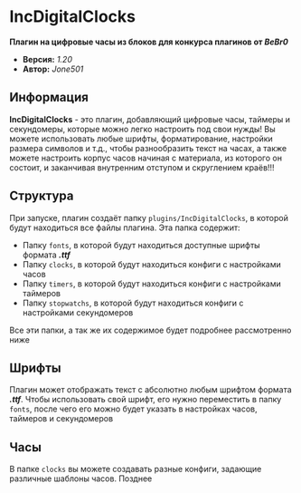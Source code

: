 # IncDigitalClocks
**Плагин на цифровые часы из блоков для конкурса плагинов от _BeBr0_**
- **Версия:** _1.20_
- **Автор:** _Jone501_

## Информация
**IncDigitalClocks** - это плагин, добавляющий цифровые часы, таймеры и секундомеры, которые можно легко настроить под свои нужды! Вы можете использовать любые шрифты, форматирование, настройки размера символов и т.д., чтобы разнообразить текст на часах, а также можете настроить корпус часов начиная с материала, из которого он состоит, и заканчивая внутренним отступом и скруглением краёв!!!

## Структура
При запуске, плагин создаёт папку `plugins/IncDigitalClocks`, в которой будут находиться все файлы плагина. Эта папка содержит:

- Папку `fonts`, в которой будут находиться доступные шрифты формата _**.ttf**_
- Папку `clocks`, в которой будут находиться конфиги с настройками часов
- Папку `timers`, в которой будут находиться конфиги с настройками таймеров
- Папку `stopwatchs`, в которой будут находиться конфиги с настройками секундомеров

Все эти папки, а так же их содержимое будет подробнее рассмотренно ниже

## Шрифты
Плагин может отображать текст с абсолютно любым шрифтом формата _**.ttf**_. Чтобы использовать свой шрифт, его нужно переместить в папку `fonts`, после чего его можно будет указать в настройках часов, таймеров и секундомеров

## Часы
В папке `clocks` вы можете создавать разные конфиги, задающие различные шаблоны часов. Позднее 